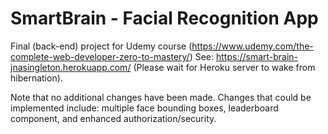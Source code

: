 # SmartBrain - Facial Recognition App

Final (back-end) project for Udemy course (https://www.udemy.com/the-complete-web-developer-zero-to-mastery/) See: https://smart-brain-jnasingleton.herokuapp.com/ (Please wait for Heroku server to wake from hibernation).

Note that no additional changes have been made. Changes that could be implemented include: multiple face bounding boxes, leaderboard component, and enhanced authorization/security.
